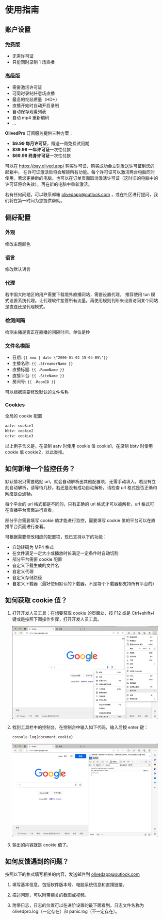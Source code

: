 # 使用指南

## 账户设置

### 免费版

- 无需许可证
- 只能同时录制 1 场直播

### 高级版

- 需要激活许可证
- 可同时录制任意场直播
- 最高的视频质量（HD+）
- 直播开始时自动开启录制
- 自动保存观看列表
- 自动 mp4 重新编码
- ...

**OlivedPro** 订阅服务提供三种方案：

- **$9.99 每月许可证**，赠送一周免费试用期
- **$39.99 一年许可证**一次性付款
- **$69.99 终身许可证**一次性付款

可以在 https://pay.olived.app/ 购买许可证，购买成功会立刻发送许可证到您的邮箱中。
在许可证激活后将会解锁所有功能。每个许可证可以激活两台电脑同时使用，若您更换新的电脑，也可以在订单页面取消激活许可证（这时旧的电脑中的许可证将会失效），再在新的电脑中重新激活。

若有任何问题，可以联系邮箱 olivedapp@outlook.com ，或在社区进行提问，我们将在第一时间为您提供帮助。

## 偏好配置

### 外观

修改主题颜色

### 语言

修改默认语言

### 代理

若中国大陆地区的用户需要下载境外直播网站，需要设置代理。
推荐使用 tun 模式设置系统代理，让代理软件接管所有流量，再使用规则判断来设置访问某个网站是直连还是代理模式。

### 检测间隔

检测主播是否正在直播的间隔时间，单位是秒

### 文件名模版

- 日期: `{{ now | date \"2006-01-02 15-04-05\"}}`
- 主播名称: `{{ .StreamerName }}`
- 直播标题: `{{ .RoomName }}`
- 直播平台: `{{ .SiteName }}`
- 房间号: `{{ .RoomID }}`

可以根据需要修改默认的文件名称

### Cookies

全局的 cookie 配置

```sh
aatv: cookie1
bbtv: cookie2
cctv: cookie3
```

以上例子含义是，在录制 aatv 时使用 cookie 值 cookie1，在录制 bbtv 时使用 cookie 值 cookie2，以此类推。

## 如何新增一个监控任务？

默认情况只需要粘贴 url，就会自动解析出其他配置项，无需手动填入。若没有立刻自动解析，请等待几秒，若还是没有成功自动解析，请检查 url 格式是否正确和网络是否通畅。

每个平台的 url 格式都是不同的，只有正确的 url 格式才可以被解析，url 格式可在直播平台页面进行查看。

部分平台需要填写 cookie 值才能进行监控，需要填写 cookie 值的平台可以在直播平台页面进行查看。

可根据需要修改相应的配置项，现已支持以下的功能：

- 自动转码为 MP4 格式
- 在文件满足一定大小或播放时长满足一定条件时自动切割
- 部分平台需要 cookie 配置
- 自定义下载生成的文件名
- 自定义代理
- 自定义存储路径
- 自定义下载器（最好使用默认的下载器，不是每个下载器都支持所有平台的）

## 如何获取 cookie 值？

1. 打开开发人员工具：在想要获取 cookie 的页面处，按 F12 或是 Ctrl+shift+I 键或是按照下图操作步骤，打开开发人员工具。

   ![image](/img/guide/zh-Hans/1.png)

2. 找到工具栏中的控制台，在控制台中输入如下代码，输入后按 enter 键：

   ```sh
   console.log(document.cookie)
   ```

   ![image](/img/guide/zh-Hans/2.png)

3. 输出的内容就是 cookie 值了。

## 如何反馈遇到的问题？

按照以下的格式填写相关的内容，发送邮件到 olivedapp@outlook.com

1. 填写基本信息，包括软件版本号、电脑系统信息和直播链接。

2. 描述问题，可以附带相关的截图或视频。

3. 附带日志，日志的位置可以在进阶设置的最下面看到。日志文件名称为 olivedpro.log（一定存在）和 panic.log（不一定存在）。
